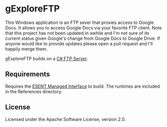 # gExploreFTP

This Windows application is an FTP sever that proxies access to Google Docs. It allows you to access Google Docs via your favorite FTP client. Note that this project has not been updated in awhile and I'm not sure of its current status given Google's change from Google Docs to Google Drive. If anyone would like to provide updates please open a pull request and I'll happily merge them.

gExploreFTP builds on a [C# FTP Server](http://www.codeguru.com/csharp/csharp/cs_network/sockets/article.php/c7409/A-C-FTP-Server.htm).

## Requirements

Requires the [ESENT Managed Interface](http://managedesent.codeplex.com/) to build. The runtimes are included in the References directory.

## License

Licensed under the Apache Software License, version 2.0.
